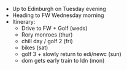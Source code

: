 - Up to Edinburgh on Tuesday evening
- Heading to FW Wednesday morning
- Itinerary:
  - Drive to FW + Golf (weds)
  - Rory monroes (thur)
  - chill day / golf 2 (fri)
  - bikes (sat)
  - golf 3 + slowly return to edi/newc (sun)
  - dom gets early train to ldn (mon)
